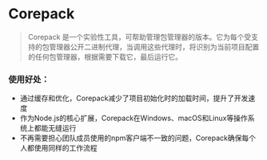 # Corepack
> Corepack 是一个实验性工具，可帮助管理包管理器的版本。它为每个受支持的包管理器公开二进制代理，当调用这些代理时，将识别为当前项目配置的任何包管理器，根据需要下载它，最后运行它。

### 使用好处：
- 通过缓存和优化，Corepack减少了项目初始化时的加载时间，提升了开发速度 
- 作为Node.js的核心扩展，Corepack在Windows、macOS和Linux等操作系统上都能无缝运行
- 不再需要担心团队成员使用的npm客户端不一致的问题，Corepack确保每个人都使用同样的工作流程